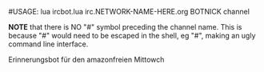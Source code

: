 #USAGE:
lua ircbot.lua irc.NETWORK-NAME-HERE.org BOTNICK channel

**NOTE** that there is NO "#" symbol preceding the channel name.
This is because "#" would need to be escaped in the shell,
eg "\#", making an ugly command line interface.

Erinnerungsbot für den amazonfreien Mittowch
